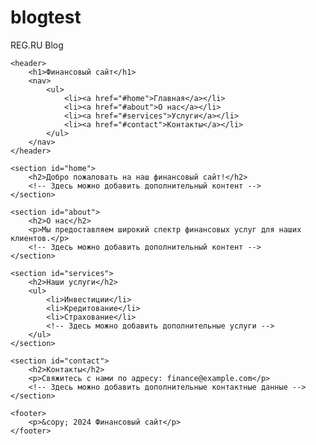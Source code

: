 # blogtest
REG.RU Blog
<!DOCTYPE html>
<html lang="en">
<head>
    <meta charset="UTF-8">
    <meta name="viewport" content="width=device-width, initial-scale=1.0">
    <title>Финансовый сайт</title>
    <link rel="stylesheet" href="styles.css">
</head>
<body>

    <header>
        <h1>Финансовый сайт</h1>
        <nav>
            <ul>
                <li><a href="#home">Главная</a></li>
                <li><a href="#about">О нас</a></li>
                <li><a href="#services">Услуги</a></li>
                <li><a href="#contact">Контакты</a></li>
            </ul>
        </nav>
    </header>

    <section id="home">
        <h2>Добро пожаловать на наш финансовый сайт!</h2>
        <!-- Здесь можно добавить дополнительный контент -->
    </section>

    <section id="about">
        <h2>О нас</h2>
        <p>Мы предоставляем широкий спектр финансовых услуг для наших клиентов.</p>
        <!-- Здесь можно добавить дополнительный контент -->
    </section>

    <section id="services">
        <h2>Наши услуги</h2>
        <ul>
            <li>Инвестиции</li>
            <li>Кредитование</li>
            <li>Страхование</li>
            <!-- Здесь можно добавить дополнительные услуги -->
        </ul>
    </section>

    <section id="contact">
        <h2>Контакты</h2>
        <p>Свяжитесь с нами по адресу: finance@example.com</p>
        <!-- Здесь можно добавить дополнительные контактные данные -->
    </section>

    <footer>
        <p>&copy; 2024 Финансовый сайт</p>
    </footer>

</body>
</html>
